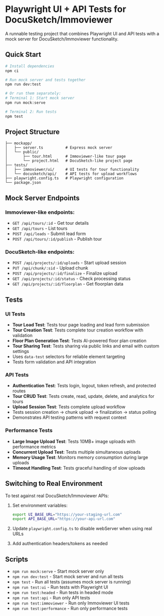 # Playwright UI + API Tests for DocuSketch/Immoviewer

A runnable testing project that combines Playwright UI and API tests with a mock server for DocuSketch/Immoviewer functionality.

## Quick Start

```bash
# Install dependencies
npm ci

# Run mock server and tests together
npm run dev:test

# Or run them separately:
# Terminal 1: Start mock server
npm run mock:serve

# Terminal 2: Run tests
npm test
```

## Project Structure

```
├── mockapp/
│   ├── server.ts          # Express mock server
│   └── public/
│       ├── tour.html      # Immoviewer-like tour page
│       └── project.html   # DocuSketch-like project page
├── tests/
│   ├── immoviewer/ui/     # UI tests for tour functionality
│   └── docusketch/api/    # API tests for upload workflows
├── playwright.config.ts   # Playwright configuration
└── package.json
```

## Mock Server Endpoints

### Immoviewer-like endpoints:
- `GET /api/tours/:id` - Get tour details
- `GET /api/tours` - List tours
- `POST /api/leads` - Submit lead form
- `POST /api/tours/:id/publish` - Publish tour

### DocuSketch-like endpoints:
- `POST /api/projects/:id/uploads` - Start upload session
- `PUT /api/chunk/:sid` - Upload chunk
- `POST /api/projects/:id/finalize` - Finalize upload
- `GET /api/projects/:id/status` - Check processing status
- `GET /api/projects/:id/floorplan` - Get floorplan data

## Tests

### UI Tests
- **Tour Load Test**: Tests tour page loading and lead form submission
- **Tour Creation Test**: Tests complete tour creation workflow with validation
- **Floor Plan Generation Test**: Tests AI-powered floor plan creation
- **Tour Sharing Test**: Tests sharing via public links and email with custom settings
- Uses `data-test` selectors for reliable element targeting
- Tests form validation and API integration

### API Tests
- **Authentication Test**: Tests login, logout, token refresh, and protected routes
- **Tour CRUD Test**: Tests create, read, update, delete, and analytics for tours
- **Upload Session Test**: Tests complete upload workflow
- Tests session creation → chunk upload → finalization → status polling
- Demonstrates API testing patterns with request context

### Performance Tests
- **Large Image Upload Test**: Tests 10MB+ image uploads with performance metrics
- **Concurrent Upload Test**: Tests multiple simultaneous uploads
- **Memory Usage Test**: Monitors memory consumption during large uploads
- **Timeout Handling Test**: Tests graceful handling of slow uploads

## Switching to Real Environment

To test against real DocuSketch/Immoviewer APIs:

1. Set environment variables:
   ```bash
   export UI_BASE_URL="https://your-staging-url.com"
   export API_BASE_URL="https://your-api-url.com"
   ```

2. Update `playwright.config.ts` to disable webServer when using real URLs

3. Add authentication headers/tokens as needed

## Scripts

- `npm run mock:serve` - Start mock server only
- `npm run dev:test` - Start mock server and run all tests
- `npm test` - Run all tests (assumes mock server is running)
- `npm run test:ui` - Run tests with Playwright UI
- `npm run test:headed` - Run tests in headed mode
- `npm run test:api` - Run only API tests
- `npm run test:immoviewer` - Run only Immoviewer UI tests
- `npm run test:performance` - Run only performance tests
